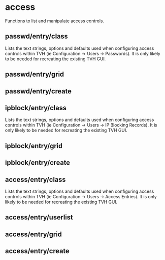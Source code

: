 # access
Functions to list and manipulate access controls.
## passwd/entry/class
Lists the text strings, options and defaults used when configuring access controls within TVH (ie Configuration -> Users
-> Passwords). It is only likely to be needed for recreating the existing TVH GUI.
## passwd/entry/grid

## passwd/entry/create

## ipblock/entry/class
Lists the text strings, options and defaults used when configuring access controls within TVH (ie Configuration -> Users
-> IP Blocking Records). It is only likely to be needed for recreating the existing TVH GUI.
## ipblock/entry/grid

## ipblock/entry/create

## access/entry/class
Lists the text strings, options and defaults used when configuring access controls within TVH (ie Configuration -> Users
-> Access Entries). It is only likely to be needed for recreating the existing TVH GUI.
## access/entry/userlist

## access/entry/grid

## access/entry/create
